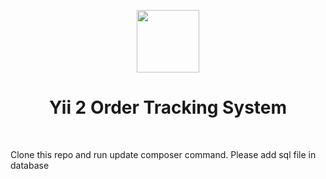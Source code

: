 <p align="center">
    <a href="https://github.com/yiisoft" target="_blank">
        <img src="https://avatars0.githubusercontent.com/u/993323" height="100px">
    </a>
    <h1 align="center">Yii 2 Order Tracking System</h1>
    <br>
</p>

Clone this repo and run update composer command.
Please add sql file in database



